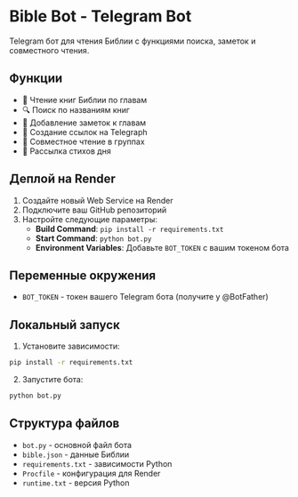 # Bible Bot - Telegram Bot

Telegram бот для чтения Библии с функциями поиска, заметок и совместного чтения.

## Функции

- 📖 Чтение книг Библии по главам
- 🔍 Поиск по названиям книг
- 📝 Добавление заметок к главам
- 🔗 Создание ссылок на Telegraph
- 👥 Совместное чтение в группах
- 📅 Рассылка стихов дня

## Деплой на Render

1. Создайте новый Web Service на Render
2. Подключите ваш GitHub репозиторий
3. Настройте следующие параметры:
   - **Build Command**: `pip install -r requirements.txt`
   - **Start Command**: `python bot.py`
   - **Environment Variables**: Добавьте `BOT_TOKEN` с вашим токеном бота

## Переменные окружения

- `BOT_TOKEN` - токен вашего Telegram бота (получите у @BotFather)

## Локальный запуск

1. Установите зависимости:
```bash
pip install -r requirements.txt
```

2. Запустите бота:
```bash
python bot.py
```

## Структура файлов

- `bot.py` - основной файл бота
- `bible.json` - данные Библии
- `requirements.txt` - зависимости Python
- `Procfile` - конфигурация для Render
- `runtime.txt` - версия Python 